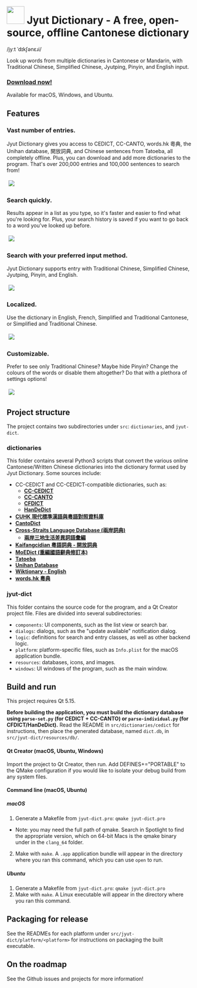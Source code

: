 # <img src="/docs/icon/icon.png?raw=true" height="48"> Jyut Dictionary - A free, open-source, offline Cantonese dictionary

/jyːt ˈdɪkʃənɛɹi/

Look up words from multiple dictionaries in Cantonese or Mandarin, with Traditional Chinese, Simplified Chinese, Jyutping, Pinyin, and English input.

### [Download now!](https://jyutdictionary.com/#download-program)

Available for macOS, Windows, and Ubuntu.

## Features

### Vast number of entries.
Jyut Dictionary gives you access to CEDICT, CC-CANTO, words.hk 粵典, the Unihan database, 開放詞典, and Chinese sentences from Tatoeba, all completely offline. Plus, you can download and add more dictionaries to the program. That's over 200,000 entries and 100,000 sentences to search from!

<img src="/docs/screenshots/mac/search.png?raw=true" style="margin: 5px">

### Search quickly.
Results appear in a list as you type, so it's faster and easier to find what you're looking for. Plus, your search history is saved if you want to go back to a word you've looked up before.

<img src="/docs/screenshots/mac/search_animated.gif?raw=true" style="margin: 5px">

### Search with your preferred input method.
Jyut Dictionary supports entry with Traditional Chinese, Simplified Chinese, Jyutping, Pinyin, and English.

<img src="/docs/screenshots/mac/search_options.gif?raw=true" style="margin: 5px">

### Localized.
Use the dictionary in English, French, Simplified and Traditional Cantonese, or Simplified and Traditional Chinese.

<img src="/docs/screenshots/mac/search_localization.gif?raw=true" style="margin: 5px">

### Customizable.
Prefer to see only Traditional Chinese? Maybe hide Pinyin? Change the colours of the words or disable them altogether? Do that with a plethora of settings options!

<img src="/docs/screenshots/mac/settings.png?raw=true" style="margin: 5px">

## Project structure

The project contains two subdirectories under `src`: `dictionaries`, and `jyut-dict`.

### dictionaries

This folder contains several Python3 scripts that convert the various online Cantonese/Written Chinese dictionaries into the dictionary format used by Jyut Dictionary. Some sources include:
- CC-CEDICT and CC-CEDICT-compatible dictionaries, such as:
  - **[CC-CEDICT](https://cc-cedict.org/editor/editor.php?handler=Download)**
  - **[CC-CANTO](https://cantonese.org/download.html)**
  - **[CFDICT](https://chine.in/mandarin/dictionnaire/)**
  - **[HanDeDict](https://handedict.zydeo.net/de)**
- **[CUHK 現代標準漢語與粵語對照資料庫](https://apps.itsc.cuhk.edu.hk/hanyu/Page/Cover.aspx)**
- **[CantoDict](https://www.cantonese.sheik.co.uk/)**
- **[Cross-Straits Language Database (兩岸詞典)](http://www.chinese-linguipedia.org/)**
  - **[兩岸三地生活差異詞語彙編](https://github.com/g0v/moedict-data-csld/blob/master/%E5%85%A9%E5%B2%B8%E4%B8%89%E5%9C%B0%E7%94%9F%E6%B4%BB%E5%B7%AE%E7%95%B0%E8%A9%9E%E8%AA%9E%E5%BD%99%E7%B7%A8-%E5%90%8C%E5%90%8D%E7%95%B0%E5%AF%A6.csv)**
- **[Kaifangcidian 粵語詞典 - 開放詞典](https://www.kaifangcidian.com/han/yue)**
- **[MoEDict (重編國語辭典修訂本)](http://dict.revised.moe.edu.tw/cbdic/)**
- **[Tatoeba](https://tatoeba.org/eng/downloads)**
- **[Unihan Database](https://www.unicode.org/reports/tr38/)**
- **[Wiktionary - English](https://en.wiktionary.org/wiki/Wiktionary:Main_Page)**
- **[words.hk 粵典](https://words.hk/)**

### jyut-dict

This folder contains the source code for the program, and a Qt Creator project file. Files are divided into several subdirectories:
- `components`: UI components, such as the list view or search bar.
- `dialogs`: dialogs, such as the "update available" notification dialog.
- `logic`: definitions for search and entry classes, as well as other backend logic.
- `platform`: platform-specific files, such as `Info.plist` for the macOS application bundle.
- `resources`: databases, icons, and images.
- `windows`: UI windows of the program, such as the main window.

## Build and run

This project requires Qt 5.15.

**Before building the application, you must build the dictionary database using `parse-set.py` (for CEDICT + CC-CANTO) or `parse-individual.py` (for CFDICT/HanDeDict).** Read the README in `src/dictionaries/cedict` for instructions, then place the generated database, named `dict.db`, in `src/jyut-dict/resources/db/`.

#### Qt Creator (macOS, Ubuntu, Windows)
Import the project to Qt Creator, then run. Add DEFINES+="PORTABLE" to the QMake configuration if you would like to isolate your debug build from any system files.

#### Command line (macOS, Ubuntu)

##### macOS
1. Generate a Makefile from `jyut-dict.pro`: `qmake jyut-dict.pro`
  - Note: you may need the full path of qmake. Search in Spotlight to find the appropriate version, which on 64-bit Macs is the qmake binary under in the `clang_64` folder.
2. Make with `make`. A `.app` application bundle will appear in the directory where you ran this command, which you can use `open` to run.

##### Ubuntu
1. Generate a Makefile from `jyut-dict.pro`: `qmake jyut-dict.pro`
2. Make with `make`. A Linux executable will appear in the directory where you ran this command.

## Packaging for release

See the READMEs for each platform under `src/jyut-dict/platform/<platform>` for instructions on packaging the built executable.

## On the roadmap
See the Github issues and projects for more information!
